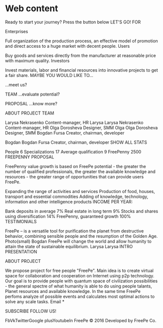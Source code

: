 # Web content

Ready to start your journey?
Press the button below
LET'S GO!
FOR

Enterprises

Full organization of the production process, an effective model of promotion and direct access to a huge market with decent people.
Users

Buy goods and services directly from the manufacturer at reasonable price with maximum quality.
Investors

Invest materials, labor and financial resources into innovative projects to get a fair share.
MAYBE YOU WOULD LIKE TO…

...meet us?

TEAM
...evaluate potential?

PROPOSAL
...know more?

ABOUT PROJECT
TEAM

Larysa Nekrasenko
Content-manager, HR
 Larysa
Larysa Nekrasenko
Content-manager, HR
Olga Dorosheva
Designer, SMM
 Olga
Olga Dorosheva
Designer, SMM
Bogdan Fursa
Creator, chairman, developer
 
 
 Bogdan
Bogdan Fursa
Creator, chairman, developer
SHOW ALL
STATS

People
6
Specializations
17
Average qualification
9
FreePenny
2500
FREEPENNY PROPOSAL

FreePenny value growth is based on FreePe potential - the greater the number of qualified professionals, the greater the available knowledge and resources - the greater range of opportunities that can provide users FreePe.

Expanding the range of activities and services
Production of food, houses, transport and essential commodities
Adding of knowledge, technology, information and other intelligence products
INCOME PER YEAR:

Bank deposits in average
7%
Real estate in long term
9%
Stocks and shares using diversification
14%
FreePenny, guaranteed growth
100%
TESTIMONIALS

FreePe – is a versatile tool for purification the planet from destructive behavior, combining sensible people and the resumption of the Golden Age.
Photo(small)
Bogdan
FreePe will change the world and allow humanity to attain the state of sustainable equilibrium.
Larysa
Larysa
INTRO PRESENTATION


ABOUT PROJECT

We propose project for free people "FreePe". Main idea is to create virtual space for collaboration and cooperation on Internet using p2p technology. Our goal is to provide people with quantum space of civilization possibilities - the general spectre of what humanity is able to do using people talants, Planet resources and available knowledge. In the same time FreePe perfoms analyze of possible events and calculates most optimal actions to solve any scale tasks.
Email *

SUBSCRIBE
FOLLOW US!

FbVkTwitterGoogle plusYoutubeIn
FreePe © 2016 
Developed by FreePe Co.